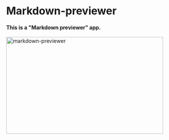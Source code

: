 # Markdown-previewer
<b>This is a "Markdown previewer" app. </b>
<br><br>
<img src="https://github.com/shzehra93/Markdown-previewer/assets/126316477/95e9a002-3596-49f6-bbfe-8f0b3c6fc6b7" alt="markdown-previewer" height="260px" width="420px">
